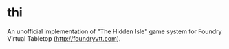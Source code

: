 # thi
An unofficial implementation of "The Hidden Isle" game system for Foundry Virtual Tabletop (http://foundryvtt.com).
